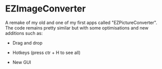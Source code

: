   # EZImageConverter
  A remake of my old and one of my first apps called "EZPictureConverter".
  The code remains pretty similar but with some optimisations and new additions such as:

- Drag and drop

- Hotkeys (press ctr + H to see all)

- New GUI
